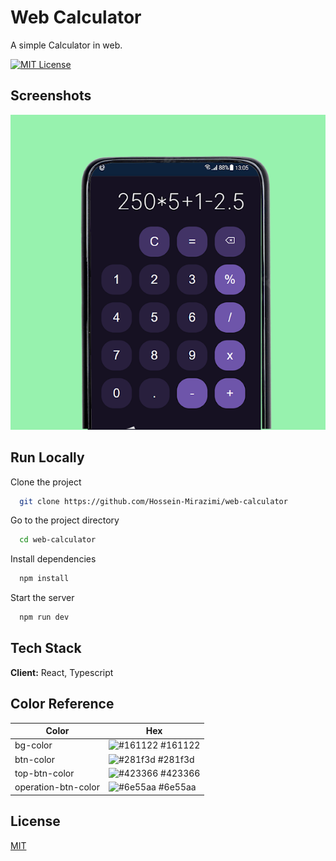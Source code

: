 
# Web Calculator

A simple Calculator in web.


[![MIT License](https://img.shields.io/badge/License-MIT-green.svg)](https://choosealicense.com/licenses/mit/)


## Screenshots

![App Screenshot](https://github.com/Hossein-Mirazimi/web-calculator/raw/main/Screenshots.png)


## Run Locally

Clone the project

```bash
  git clone https://github.com/Hossein-Mirazimi/web-calculator
```

Go to the project directory

```bash
  cd web-calculator
```

Install dependencies

```bash
  npm install
```

Start the server

```bash
  npm run dev
```


## Tech Stack

**Client:** React, Typescript

## Color Reference

| Color               | Hex                                                                |
| ------------------- | ------------------------------------------------------------------ |
| bg-color            | ![#161122](https://via.placeholder.com/10/161122/161122.png) #161122 |
| btn-color           | ![#281f3d](https://via.placeholder.com/10/281f3d/281f3d.png) #281f3d |
| top-btn-color       | ![#423366](https://via.placeholder.com/10/423366/423366.png) #423366 |
| operation-btn-color | ![#6e55aa](https://via.placeholder.com/10/6e55aa/6e55aa.png) #6e55aa |


## License

[MIT](https://choosealicense.com/licenses/mit/)


